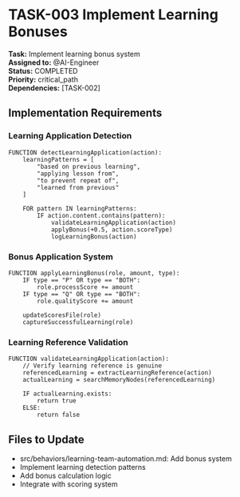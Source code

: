 # TASK-003 Implement Learning Bonuses

**Task:** Implement learning bonus system  
**Assigned to:** @AI-Engineer  
**Status:** COMPLETED  
**Priority:** critical_path  
**Dependencies:** [TASK-002]

## Implementation Requirements

### Learning Application Detection
```pseudocode
FUNCTION detectLearningApplication(action):
    learningPatterns = [
        "based on previous learning",
        "applying lesson from",
        "to prevent repeat of",
        "learned from previous"
    ]
    
    FOR pattern IN learningPatterns:
        IF action.content.contains(pattern):
            validateLearningApplication(action)
            applyBonus(+0.5, action.scoreType)
            logLearningBonus(action)
```

### Bonus Application System
```pseudocode
FUNCTION applyLearningBonus(role, amount, type):
    IF type == "P" OR type == "BOTH":
        role.processScore += amount
    IF type == "Q" OR type == "BOTH":
        role.qualityScore += amount
    
    updateScoresFile(role)
    captureSuccessfulLearning(role)
```

### Learning Reference Validation
```pseudocode
FUNCTION validateLearningApplication(action):
    // Verify learning reference is genuine
    referencedLearning = extractLearningReference(action)
    actualLearning = searchMemoryNodes(referencedLearning)
    
    IF actualLearning.exists:
        return true
    ELSE:
        return false
```

## Files to Update

- src/behaviors/learning-team-automation.md: Add bonus system
- Implement learning detection patterns
- Add bonus calculation logic
- Integrate with scoring system